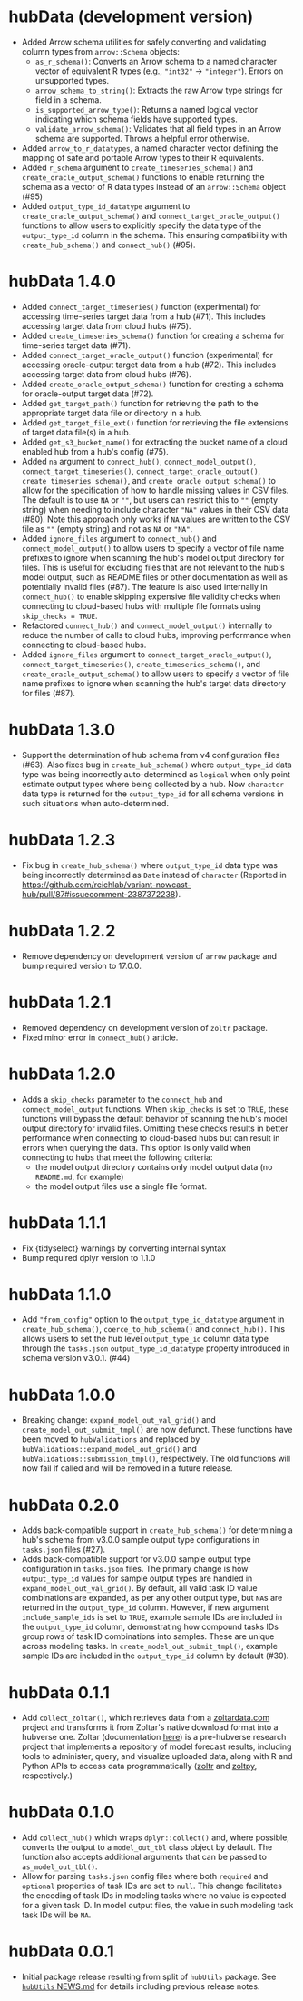 # hubData (development version)

* Added Arrow schema utilities for safely converting and validating column types from `arrow::Schema` objects:
  * `as_r_schema()`: Converts an Arrow schema to a named character vector of equivalent R types (e.g., `"int32"` → `"integer"`). Errors on unsupported types.
  * `arrow_schema_to_string()`: Extracts the raw Arrow type strings for field in a schema.
  * `is_supported_arrow_type()`: Returns a named logical vector indicating which schema fields have supported types.
  * `validate_arrow_schema()`: Validates that all field types in an Arrow schema are supported. Throws a helpful error otherwise.
* Added `arrow_to_r_datatypes`, a named character vector defining the mapping of safe and portable Arrow types to their R equivalents.
* Added `r_schema` argument to `create_timeseries_schema()` and `create_oracle_output_schema()` functions to enable returning the schema as a vector of R data types instead of an `arrow::Schema` object (#95)
* Added `output_type_id_datatype` argument to `create_oracle_output_schema()` and `connect_target_oracle_output()` functions to allow users to explicitly specify the data type of the `output_type_id` column in the schema. This ensuring compatibility with `create_hub_schema()` and `connect_hub()` (#95).

# hubData 1.4.0

* Added `connect_target_timeseries()` function (experimental) for accessing time-series target data from a hub (#71). This includes accessing target data from cloud hubs (#75).
* Added `create_timeseries_schema()` function for creating a schema for time-series target data (#71).
* Added `connect_target_oracle_output()` function (experimental) for accessing oracle-output target data from a hub (#72). This includes accessing target data from cloud hubs (#76).
* Added `create_oracle_output_schema()` function for creating a schema for oracle-output target data (#72).
* Added `get_target_path()` function for retrieving the path to the appropriate target data file or directory in a hub.
* Added `get_target_file_ext()` function for retrieving the file extensions of target data file(s) in a hub.
* Added `get_s3_bucket_name()` for extracting the bucket name of a cloud enabled hub from a hub's config (#75).
* Added `na` argument to `connect_hub()`, `connect_model_output()`, `connect_target_timeseries()`, `connect_target_oracle_output()`, `create_timeseries_schema()`, and `create_oracle_output_schema()` to allow for the specification of how to handle missing values in CSV files. The default is to use `NA` or `""`, but users can restrict this to `""` (empty string) when needing to include character `"NA"` values in their CSV data (#80). Note this approach only works if `NA` values are written to the CSV file as `""` (empty string) and not as `NA` or `"NA"`.
* Added `ignore_files` argument to `connect_hub()` and `connect_model_output()` to allow users to specify a vector of file name prefixes to ignore when scanning the hub's model output directory for files. This is useful for excluding files that are not relevant to the hub's model output, such as README files or other documentation as well as potentially invalid files (#87). The feature is also used internally in `connect_hub()` to enable skipping expensive file validity checks when connecting to cloud-based hubs with multiple file formats using `skip_checks = TRUE`.
* Refactored `connect_hub()` and `connect_model_output()` internally to reduce the number of calls to cloud hubs, improving performance when connecting to cloud-based hubs.
* Added `ignore_files` argument to `connect_target_oracle_output()`, `connect_target_timeseries()`, `create_timeseries_schema()`, and `create_oracle_output_schema()` to allow users to specify a vector of file name prefixes to ignore when scanning the hub's target data directory for files (#87).

# hubData 1.3.0

* Support the determination of hub schema from v4 configuration files (#63). Also fixes bug in `create_hub_schema()` where `output_type_id` data type was being incorrectly auto-determined as `logical` when only point estimate output types where being collected by a hub. Now `character` data type is returned for the `output_type_id` for all schema versions in such situations when auto-determined.

# hubData 1.2.3

* Fix bug in `create_hub_schema()` where `output_type_id` data type was being incorrectly determined as `Date` instead of `character` (Reported in https://github.com/reichlab/variant-nowcast-hub/pull/87#issuecomment-2387372238).

# hubData 1.2.2

* Remove dependency on development version of `arrow` package and bump required version to 17.0.0.


# hubData 1.2.1

* Removed dependency on development version of `zoltr` package.
* Fixed minor error in `connect_hub()` article.

# hubData 1.2.0

* Adds a `skip_checks` parameter to the `connect_hub` and `connect_model_output` functions. When `skip_checks` is set to `TRUE`, these functions will bypass the default behavior of scanning the hub's model output directory for invalid files. Omitting these checks results in better performance when connecting to cloud-based hubs but can result in errors when querying the data. This option is only valid when connecting to hubs that meet the following criteria:
    - the model output directory contains only model output data (no `README.md`, for example)
    - the model output files use a single file format.

# hubData 1.1.1

* Fix {tidyselect} warnings by converting internal syntax
* Bump required dplyr version to 1.1.0

# hubData 1.1.0

* Add `"from_config"` option to the `output_type_id_datatype` argument in `create_hub_schema()`, `coerce_to_hub_schema()` and `connect_hub()`. This allows users to set the hub level `output_type_id` column data type through the `tasks.json` `output_type_id_datatype` property introduced in schema version v3.0.1. (#44)

# hubData 1.0.0

* Breaking change: `expand_model_out_val_grid()` and `create_model_out_submit_tmpl()` are now defunct. These functions have been moved to `hubValidations` and replaced by `hubValidations::expand_model_out_grid()` and `hubValidations::submission_tmpl()`, respectively. The old functions will now fail if called and will be removed in a future release.

# hubData 0.2.0

* Adds back-compatible support in `create_hub_schema()` for determining a hub's schema from v3.0.0 sample output type configurations in `tasks.json` files (#27).
* Adds back-compatible support for v3.0.0 sample output type configuration in `tasks.json` files. The primary change is how `output_type_id` values for sample output types are handled in `expand_model_out_val_grid()`. By default, all valid task ID value combinations are expanded, as per any other output type, but `NA`s are returned in the `output_type_id` column. However, if new argument `include_sample_ids` is set to `TRUE`, example sample IDs are included in the `output_type_id` column, demonstrating how compound tasks IDs group rows of task ID combinations into samples. These are unique across modeling tasks. In `create_model_out_submit_tmpl()`, example sample IDs are included in the `output_type_id` column by default (#30). 


# hubData 0.1.1

* Add `collect_zoltar()`, which retrieves data from a [zoltardata.com](https://zoltardata.com/) project and transforms it from Zoltar's native download format into a hubverse one. Zoltar (documentation [here](https://docs.zoltardata.com/)) is a pre-hubverse research project that implements a repository of model forecast results, including tools to administer, query, and visualize uploaded data, along with R and Python APIs to access data programmatically ([zoltr](https://github.com/reichlab/zoltr/) and [zoltpy](https://github.com/reichlab/zoltpy/), respectively.)

# hubData 0.1.0

* Add `collect_hub()` which wraps `dplyr::collect()` and, where possible, converts the output to a `model_out_tbl` class object by default. The function also accepts additional arguments that can be passed to `as_model_out_tbl()`.
* Allow for parsing `tasks.json` config files where both `required` and `optional` properties of task IDs are set to `null`. This change facilitates the encoding of task IDs in modeling tasks where no value is expected for a given task ID. In model output files, the value in such modeling task task IDs will be `NA`.

# hubData 0.0.1

* Initial package release resulting from split of `hubUtils` package. See [`hubUtils` NEWS.md](https://github.com/hubverse-org/hubUtils/blob/main/NEWS.md) for details including previous release notes.
